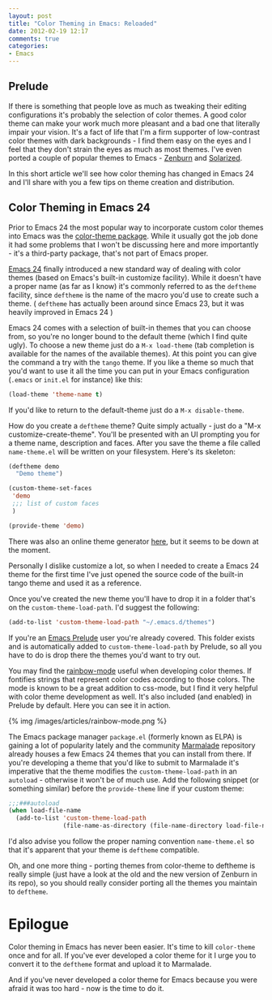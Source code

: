 ```yaml
---
layout: post
title: "Color Theming in Emacs: Reloaded"
date: 2012-02-19 12:17
comments: true
categories:
- Emacs
---
```


## Prelude

If there is something that people love as much as tweaking their
editing configurations it's probably the selection of color themes. A
good color theme can make your work much more pleasant and a bad one
that literally impair your vision. It's a fact of life that I'm a firm
supporter of low-contrast color themes with dark backgrounds - I find
them easy on the eyes and I feel that they don't strain the eyes as
much as most themes. I've even ported a couple of popular themes to
Emacs - [Zenburn](https://github.com/bbatsov/zenburn-emacs) and
[Solarized](https://github.com/bbatsov/solarized-emacs).

In this short article we'll see how color theming has changed in Emacs
24 and I'll share with you a few tips on theme creation and
distribution.

<!--more-->

## Color Theming in Emacs 24

Prior to Emacs 24 the most popular way to incorporate custom color
themes into Emacs was the
[color-theme package](http://www.emacswiki.org/emacs/ColorTheme). While
it usually got the job done it had some problems that I won't be
discussing here and more importantly - it's a third-party package,
that's not part of Emacs proper.

[Emacs 24](http://batsov.com/articles/2011/08/19/a-peek-at-emacs24/)
finally introduced a new standard way of dealing with color themes
(based on Emacs's built-in customize facility). While it doesn't have
a proper name (as far as I know) it's commonly referred to as the
`deftheme` facility, since `deftheme` is the name of the macro you'd
use to create such a theme. ( `deftheme` has actually been around
since Emacs 23, but it was heavily improved in Emacs 24 )

Emacs 24 comes with a selection of built-in themes that you can choose
from, so you're no longer bound to the default theme (which I find
quite ugly). To choose a new theme just do a `M-x load-theme` (tab
completion is available for the names of the available themes). At
this point you can give the command a try with the `tango` theme. If you
like a theme so much that you'd want to use it all the time you can
put in your Emacs configuration (`.emacs` or `init.el` for instance) like this:

``` cl
(load-theme 'theme-name t)
```

If you'd like to return to the default-theme just do a `M-x disable-theme`.

How do you create a `deftheme` theme? Quite simply actually - just do
a "M-x customize-create-theme". You'll be presented with an UI
prompting you for a theme name, description and faces. After you save
the theme a file called `name-theme.el` will be written on your
filesystem. Here's its skeleton:

``` cl
(deftheme demo
  "Demo theme")

(custom-theme-set-faces
 'demo
 ;;; list of custom faces
 )

(provide-theme 'demo)
```

There was also an online theme generator
[here](http://elpa.gnu.org/themes/), but it seems to be down at the
moment.

Personally I dislike customize a lot, so when I needed to create a
Emacs 24 theme for the first time I've just opened the source code of
the built-in tango theme and used it as a reference.

Once you've created the new theme you'll have to drop it in a folder
that's on the `custom-theme-load-path`. I'd suggest the following:

``` cl
(add-to-list 'custom-theme-load-path "~/.emacs.d/themes")
```

If you're an [Emacs Prelude](https://github.com/bbatsov/emacs-prelude)
user you're already covered. This folder exists and is automatically
added to `custom-theme-load-path` by Prelude, so all you have to do is
drop there the themes you'd want to try out.

You may find the
[rainbow-mode](http://julien.danjou.info/software/rainbow-mode) useful
when developing color themes. If fontifies strings that represent
color codes according to those colors. The mode is known to be a great
addition to css-mode, but I find it very helpful with color theme
development as well. It's also included (and enabled) in Prelude by
default. Here you can see it in action.

{% img /images/articles/rainbow-mode.png %}

The Emacs package manager `package.el` (formerly known as ELPA) is
gaining a lot of popularity lately and the community
[Marmalade](http://marmalade-repo.org/) repository already houses a few
Emacs 24 themes that you can install from there. If you're developing
a theme that you'd like to submit to Marmalade it's imperative that
the theme modifies the `custom-theme-load-path` in an `autoload` -
otherwise it won't be of much use. Add the following snippet (or
something similar) before the `provide-theme` line if your custom
theme:

``` cl
;;;###autoload
(when load-file-name
  (add-to-list 'custom-theme-load-path
               (file-name-as-directory (file-name-directory load-file-name))))
```

I'd also advise you follow the proper naming convention
`name-theme.el` so that it's apparent that your theme is `deftheme`
compatible.

Oh, and one more thing - porting themes from color-theme to deftheme is
really simple (just have a look at the old and the new version of
Zenburn in its repo), so you should really consider porting all the
themes you maintain to `deftheme`. 

# Epilogue

Color theming in Emacs has never been easier. It's time to kill
`color-theme` once and for all. If you've ever developed a color theme
for it I urge you to convert it to the `deftheme` format and upload it
to Marmalade.

And if you've never developed a color theme for Emacs because you were
afraid it was too hard - now is the time to do it. 
